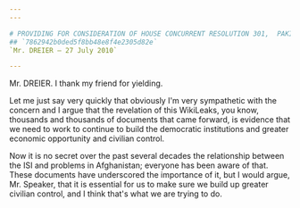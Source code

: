 ```yaml
---
---

# PROVIDING FOR CONSIDERATION OF HOUSE CONCURRENT RESOLUTION 301,  PAKISTAN WAR POWERS RESOLUTION
## `7862942b0ded5f8bb48e8f4e2305d82e`
`Mr. DREIER — 27 July 2010`

---
```



Mr. DREIER. I thank my friend for yielding.

Let me just say very quickly that obviously I'm very sympathetic with 
the concern and I argue that the revelation of this WikiLeaks, you 
know, thousands and thousands of documents that came forward, is 
evidence that we need to work to continue to build the democratic 
institutions and greater economic opportunity and civilian control.

Now it is no secret over the past several decades the relationship 
between the ISI and problems in Afghanistan; everyone has been aware of 
that. These documents have underscored the importance of it, but I 
would argue, Mr. Speaker, that it is essential for us to make sure we 
build up greater civilian control, and I think that's what we are 
trying to do.